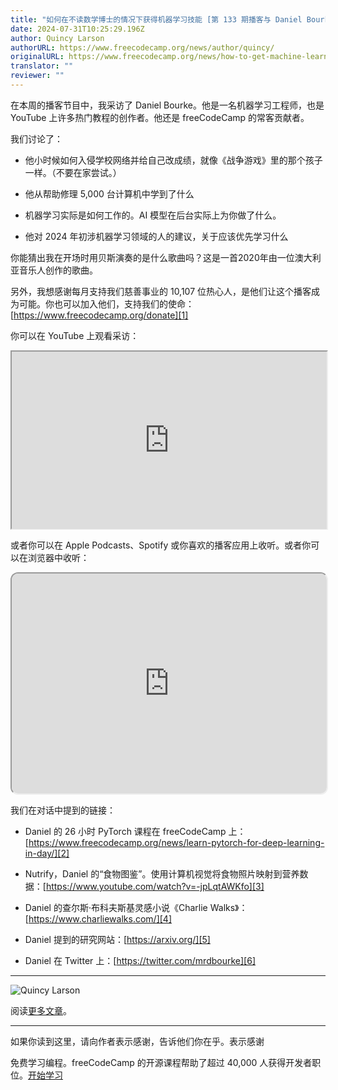 ```yaml
---
title: "如何在不读数学博士的情况下获得机器学习技能 [第 133 期播客与 Daniel Bourke]"
date: 2024-07-31T10:25:29.196Z
author: Quincy Larson
authorURL: https://www.freecodecamp.org/news/author/quincy/
originalURL: https://www.freecodecamp.org/news/how-to-get-machine-learning-skills-without-doing-a-phd-in-math-podcast-133-with-daniel-bourke/
translator: ""
reviewer: ""
---
```


在本周的播客节目中，我采访了 Daniel Bourke。他是一名机器学习工程师，也是 YouTube 上许多热门教程的创作者。他还是 freeCodeCamp 的常客贡献者。

<!-- more -->

我们讨论了：

-   他小时候如何入侵学校网络并给自己改成绩，就像《战争游戏》里的那个孩子一样。（不要在家尝试。）
    
-   他从帮助修理 5,000 台计算机中学到了什么
    
-   机器学习实际是如何工作的。AI 模型在后台实际上为你做了什么。
    
-   他对 2024 年初涉机器学习领域的人的建议，关于应该优先学习什么
    

你能猜出我在开场时用贝斯演奏的是什么歌曲吗？这是一首2020年由一位澳大利亚音乐人创作的歌曲。

另外，我想感谢每月支持我们慈善事业的 10,107 位热心人，是他们让这个播客成为可能。你也可以加入他们，支持我们的使命： [https://www.freecodecamp.org/donate][1]

你可以在 YouTube 上观看采访：

<iframe width="560" height="315" src="https://www.youtube.com/embed/EggrJhIdY3s" style="aspect-ratio: 16 / 9; width: 100%; height: auto;" title="YouTube 视频播放器" allow="accelerometer; autoplay; clipboard-write; encrypted-media; gyroscope; picture-in-picture; web-share" referrerpolicy="strict-origin-when-cross-origin" allowfullscreen="" loading="lazy"></iframe>

或者你可以在 Apple Podcasts、Spotify 或你喜欢的播客应用上收听。或者你可以在浏览器中收听：

<iframe style="border-radius:12px" src="https://open.spotify.com/embed/episode/6W1VcPXHKGwe97zNAeuVnK?utm_source=generator" width="100%" height="352" title="嵌入内容" loading="lazy"></iframe>

我们在对话中提到的链接：

-   Daniel 的 26 小时 PyTorch 课程在 freeCodeCamp 上：[https://www.freecodecamp.org/news/learn-pytorch-for-deep-learning-in-day/][2]
    
-   Nutrify，Daniel 的“食物图鉴”。使用计算机视觉将食物照片映射到营养数据：[https://www.youtube.com/watch?v=-jpLqtAWKfo][3]
    
-   Daniel 的查尔斯·布科夫斯基灵感小说《Charlie Walks》：[https://www.charliewalks.com/][4]
    
-   Daniel 提到的研究网站：[https://arxiv.org/][5]
    
-   Daniel 在 Twitter 上：[https://twitter.com/mrdbourke][6]

---

![Quincy Larson](https://cdn.hashnode.com/res/hashnode/image/upload/v1640878938509/PLqvxeH9g.jpeg)

阅读[更多文章][7]。

---

如果你读到这里，请向作者表示感谢，告诉他们你在乎。表示感谢

免费学习编程。freeCodeCamp 的开源课程帮助了超过 40,000 人获得开发者职位。[开始学习][8]

[1]: https://www.freecodecamp.org/donate
[2]: https://www.freecodecamp.org/news/learn-pytorch-for-deep-learning-in-day/
[3]: https://www.youtube.com/watch?v=-jpLqtAWKfo
[4]: https://www.charliewalks.com/
[5]: https://arxiv.org/
[6]: https://twitter.com/mrdbourke
[7]: /news/author/quincy/
[8]: https://www.freecodecamp.org/learn/

